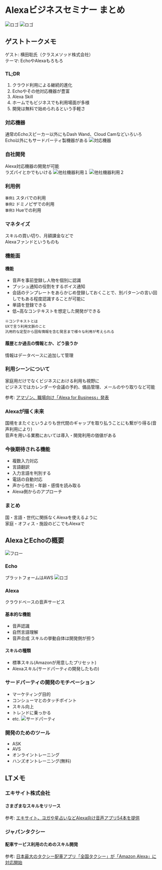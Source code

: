 # Alexaビジネスセミナー まとめ
![ロゴ](image/alexa_logo.png) ![ロゴ](image/echo_logo.png)
## ゲストトークメモ
ゲスト: 横田聡氏（クラスメソッド株式会社）  
テーマ: EchoやAlexaもろもろ

### TL;DR
1. クラウド利用による継続的進化
1. Echoやその他対応機器が豊富
1. Alexa Skill
1. ホームでもビジネスでも利用場面が多様
1. 開発は無料で始められるという手軽さ

### 対応機器
通常のEchoスピーカー以外にもDash Wand、Cloud Camなどいろいろ  
Echo以外にもサードパーティ製機器がある
![対応機器](image/echo_v.png)

### 自社開発
Alexa対応機器の開発が可能  
ラズパイとかでもいける
![他社機器利用１](image/third_p_1.jpg)
![他社機器利用２](image/third_p_2.png)

### 利用例
`事例1` スタバでの利用  
`事例2` ドミノピザでの利用  
`事例3` Hueでの利用

### マネタイズ
スキルの買い切り、月額課金などで  
Alexaファンドというものも

### 機能面
#### 機能
+ 音声を事前登録し人物を個別に認識
+ プッシュ通知の役割をするボイス通知
+ 会話のテンプレートをあらかじめ登録しておくことで、別パターンの言い回しでもある程度認識することが可能に
+ 単語を登録できる
+ 低~高なコンテキストを想定した開発ができる
```
※コンテキストとは
UXで言う利用文脈のこと
汎用的な定型から固有情報を含む発言まで様々な利用が考えられる
```

#### 履歴とか過去の情報とか、どう扱うか
情報はデータベースに追加して管理

### 利用シーンについて
家庭用だけでなくビジネスにおける利用も視野に  
ビジネスではカレンダーや会議の予約、備品管理、メールのやり取りなど可能

参考: [アマゾン、職場向け「Alexa for Business」発表](https://japan.zdnet.com/article/35111239/)

### Alexaが描く未来
国境をまたぐというよりも世代間のギャップを取り払うことにも繋がり得る(音声利用により)  
音声を用いる業務においては導入・開発利用の価値がある

### 今後期待される機能
+ 複数入力対応
+ 言語翻訳
+ 入力言語を判別する
+ 電話の自動対応
+ 声から性別・年齢・感情を読み取る
+ Alexa側からのアプローチ

### まとめ
国・言語・世代に関係なくAlexaを使えるように  
家庭・オフィス・施設のどこでもAlexaで


## AlexaとEchoの概要
![フロー](image/alexa_skill_flow.png)
### Echo
プラットフォームはAWS
![ロゴ](image/あws_logo.png)

### Alexa
クラウドベースの音声サービス

#### 基本的な機能
+ 音声認識
+ 自然言語理解
+ 音声合成
スキルの挙動自体は開発側が担う

#### スキルの種類
+ 標準スキル(Amazonが用意したプリセット)
+ Alexaスキル(サードパーティの開発したもの)

### サードパーティの開発のモチベーション
+ マーケティング目的
+ コンシューマとのタッチポイント
+ スキル向上
+ トレンドに乗っかる
+ etc.
![サードパーティ](image/alexa_skill_third_p.jpg)

### 開発のためのツール
+ ASK
+ AVS
+ オンライントレーニング
+ ハンズオントレーニング(無料)

## LTメモ
### エキサイト株式会社
#### さまざまなスキルをリリース
参考: [エキサイト、ヨガや星占いなどAlexa向け音声アプリ54本を提供](https://news.mynavi.jp/article/20171108-a243/)
### ジャパンタクシー
#### 配車サービス利用のためのスキル開発
参考: [日本最大のタクシー配車アプリ「全国タクシー」が「Amazon Alexa」に対応開始](https://japantaxi.co.jp/news/cat-pr/2017/11/08/pr.html)
